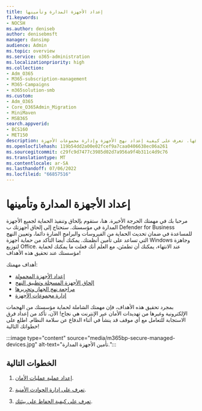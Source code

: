 ```yaml
---
title: إعداد الأجهزة المدارة وتأمينها
f1.keywords:
- NOCSH
ms.author: deniseb
author: denisebmsft
manager: dansimp
audience: Admin
ms.topic: overview
ms.service: o365-administration
ms.localizationpriority: high
ms.collection:
- Adm_O365
- M365-subscription-management
- M365-Campaigns
- m365solution-smb
ms.custom:
- Adm_O365
- Core_O365Admin_Migration
- MiniMaven
- MSB365
search.appverid:
- BCS160
- MET150
description: نظرة عامة حول كيفية إعداد الأجهزة المدارة وتأمينها من التهديدات الأمنية والهجمات الإلكترونية. تنفيذ الدفاعات الأمنية عبر الإنترنت وحماية نقطة النهاية من خلال تسجيل جميع الأجهزة وإلحاقها. تعرف على كيفية إعداد نهج الأجهزة وإدارة مجموعات الأجهزة.
ms.openlocfilehash: 119b54dd2a00e02fcef9a7caa0406638ec06a261
ms.sourcegitcommit: c29fc9d7477c3985d02d7a956a9f4b311c4d9c76
ms.translationtype: MT
ms.contentlocale: ar-SA
ms.lasthandoff: 07/06/2022
ms.locfileid: "66857516"
---
```

# <a name="set-up-and-secure-managed-devices"></a>إعداد الأجهزة المدارة وتأمينها

مرحبا بك في مهمتك الحرجة الأخيرة. هنا، ستقوم بإلحاق وتنفيذ الحماية لجميع الأجهزة المدارة في مؤسستك. ستحتاج إلى إلحاق أجهزتك ب Defender for Business للمساعدة في ضمان تحديث الحماية من الفيروسات والبرامج الضارة دائما، وتعيين النهج التي تساعد على تأمين أنظمتك. يمكنك أيضا التأكد من حماية أجهزة Windows وجاهزة لتوزيع Office. عند الانتهاء، يمكنك أن تطمئن، مع العلم أنك فعلت ما يمكنك لحماية مؤسستك عند تحقيق هذه الأهداف!

أهداف مهمتك:

- [إعداد الأجهزة المحمولة](m365bp-managed-devices-setup.md)
- [إلحاق الأجهزة المسجلة وتطبيق النهج](m365bp-onboard-devices-mdb.md)
- [مراجعة نهج الجهاز وتحريرها](m365bp-view-edit-create-mdb-policies.md)
- [إدارة مجموعات الأجهزة](m365bp-device-groups-mdb.md)

بمجرد تحقيق هذه الأهداف، فإن مهمتك الشاملة لحماية مؤسستك من الهجمات الإلكترونية وغيرها من تهديدات الأمان عبر الإنترنت هي نجاح! الآن، تأكد من إعداد فرق الاستجابة للتعامل مع أي موقف قد ينشأ في أثناء الدفاع عن سلامة النظام. اطلع على خطواتك التالية!

:::image type="content" source="media/m365bp-secure-managed-devices.jpg" alt-text="تأمين الأجهزة المدارة.":::

## <a name="next-steps"></a>الخطوات التالية

1. [إعداد عملية عمليات الأمان](m365bp-security-incident-quick-start.md).

2. [تعرف على إدارة الحوادث الأمنية](m365bp-security-incident-management.md).

3. [تعرف على كيفية الحفاظ على بيئتك](m365bp-maintain-environment.md).
